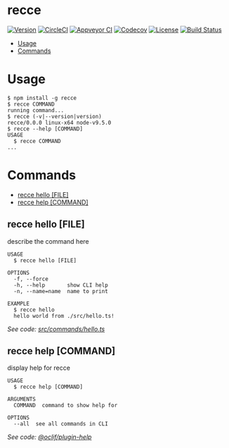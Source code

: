 recce
=====

[![Version](https://img.shields.io/npm/v/recce.svg)](https://npmjs.org/package/recce)
[![CircleCI](https://circleci.com/gh/escapace/recce/tree/master.svg?style=shield)](https://circleci.com/gh/escapace/recce/tree/master)
[![Appveyor CI](https://ci.appveyor.com/api/projects/status/github/escapace/recce?branch=master&svg=true)](https://ci.appveyor.com/project/escapace/recce/branch/master)
[![Codecov](https://codecov.io/gh/escapace/recce/branch/master/graph/badge.svg)](https://codecov.io/gh/escapace/recce)
[![License](https://img.shields.io/npm/l/recce.svg)](https://github.com/escapace/recce/blob/master/package.json)
[![Build Status](https://travis-ci.org/escapace/recce.svg?branch=master)](https://travis-ci.org/escapace/recce)

<!-- toc -->
* [Usage](#usage)
* [Commands](#commands)
<!-- tocstop -->
# Usage
<!-- usage -->
```sh-session
$ npm install -g recce
$ recce COMMAND
running command...
$ recce (-v|--version|version)
recce/0.0.0 linux-x64 node-v9.5.0
$ recce --help [COMMAND]
USAGE
  $ recce COMMAND
...
```
<!-- usagestop -->
# Commands
<!-- commands -->
* [recce hello [FILE]](#recce-hello-file)
* [recce help [COMMAND]](#recce-help-command)

## recce hello [FILE]

describe the command here

```
USAGE
  $ recce hello [FILE]

OPTIONS
  -f, --force
  -h, --help       show CLI help
  -n, --name=name  name to print

EXAMPLE
  $ recce hello
  hello world from ./src/hello.ts!
```

_See code: [src/commands/hello.ts](https://github.com/escapace/recce/blob/v0.0.0/src/commands/hello.ts)_

## recce help [COMMAND]

display help for recce

```
USAGE
  $ recce help [COMMAND]

ARGUMENTS
  COMMAND  command to show help for

OPTIONS
  --all  see all commands in CLI
```

_See code: [@oclif/plugin-help](https://github.com/oclif/plugin-help/blob/v1.2.4/src/commands/help.ts)_
<!-- commandsstop -->
